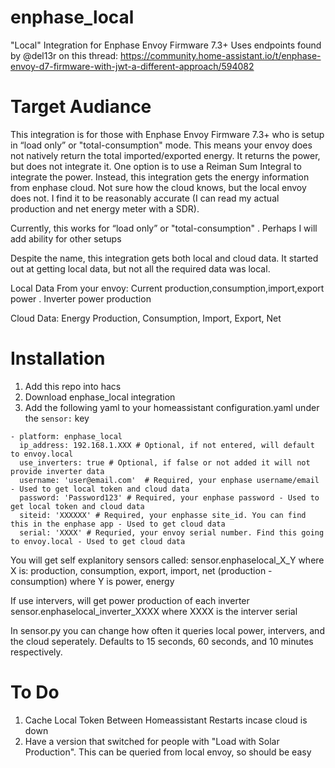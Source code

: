 # enphase_local
"Local" Integration for Enphase Envoy Firmware 7.3+
Uses endpoints found by @del13r on this thread: https://community.home-assistant.io/t/enphase-envoy-d7-firmware-with-jwt-a-different-approach/594082

# Target Audiance
This integration is for those with Enphase Envoy Firmware 7.3+ who is setup in “load only” or "total-consumption" mode. This means your envoy does not natively return the total imported/exported energy. It returns the power, but does not integrate it. One option is to use a Reiman Sum Integral to integrate the power. Instead, this integration gets the energy information from enphase cloud. Not sure how the cloud knows, but the local envoy does not. I find it to be reasonably accurate (I can read my actual production and net energy meter with a SDR).

Currently, this works for “load only” or "total-consumption" . Perhaps I will add ability for other setups

Despite the name, this integration gets both local and cloud data. It started out at getting local data, but not all the required data was local.

Local Data From your envoy: Current production,consumption,import,export power . Inverter power production

Cloud Data: Energy Production, Consumption, Import, Export, Net

# Installation
1. Add this repo into hacs
1. Download enphase_local integration
1. Add the following yaml to your homeassistant configuration.yaml under the ```sensor:``` key

```
- platform: enphase_local
  ip_address: 192.168.1.XXX # Optional, if not entered, will default to envoy.local
  use_inverters: true # Optional, if false or not added it will not provide inverter data
  username: 'user@email.com'  # Required, your enphase username/email - Used to get local token and cloud data
  password: 'Password123' # Required, your enphase password - Used to get local token and cloud data
  siteid: 'XXXXXX' # Required, your enphasse site_id. You can find this in the enphase app - Used to get cloud data
  serial: 'XXXX' # Requried, your envoy serial number. Find this going to envoy.local - Used to get cloud data
```   
You will get self explanitory sensors called:
sensor.enphaselocal_X_Y 
where X is: production, consumption, export, import, net (production - consumption)
where Y is power, energy

If use intervers, will get power production of each inverter
sensor.enphaselocal_inverter_XXXX where XXXX is the interver serial

In sensor.py you can change how often it queries local power, intervers, and the cloud seperately. Defaults to 15 seconds, 60 seconds, and 10 minutes respectively.
# To Do
1. Cache Local Token Between Homeassistant Restarts incase cloud is down
1. Have a version that switched for people with "Load with Solar Production". This can be queried from local envoy, so should be easy
